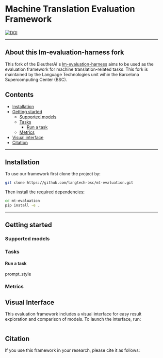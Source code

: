 # Machine Translation Evaluation Framework

[![DOI](https://zenodo.org/badge/DOI/10.5281/zenodo.10256836.svg)](https://doi.org/10.5281/zenodo.10256836)

---

## About this lm-evaluation-harness fork

This fork of the EleutherAI's [lm-evaluation-harness](https://github.com/EleutherAI/lm-evaluation-harness) aims to be used as the evaluation framework for machine translation-related tasks. This fork is maintained by the Language Technologies unit wihin the Barcelona Supercomputing Center (BSC).


## Contents

- [Installation](#installation)
- [Getting started](#getting-started)
  - [Supported models](#supported-models)
  - [Tasks](#tasks)
    - [Run a task](#run-a-task)
  - [Metrics](#metrics)
- [Visual interface](#visual-interface)
- [Citation](#citation)

---

## Installation

To use our framework first clone the project by:

```bash
git clone https://github.com/langtech-bsc/mt-evaluation.git
```

Then install the required dependencies:

```bash
cd mt-evaluation
pip install -e .
```

---

## Getting started

### Supported models


### Tasks

#### Run a task

prompt_style

### Metrics


## Visual Interface

This evaluation framework includes a visual interface for easy result exploration and comparison of models. To launch the interface, run:

```bash
```

## Citation

If you use this framework in your research, please cite it as follows: